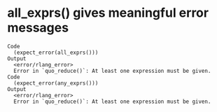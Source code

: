 # all_exprs() gives meaningful error messages

    Code
      (expect_error(all_exprs()))
    Output
      <error/rlang_error>
      Error in `quo_reduce()`: At least one expression must be given.
    Code
      (expect_error(any_exprs()))
    Output
      <error/rlang_error>
      Error in `quo_reduce()`: At least one expression must be given.

